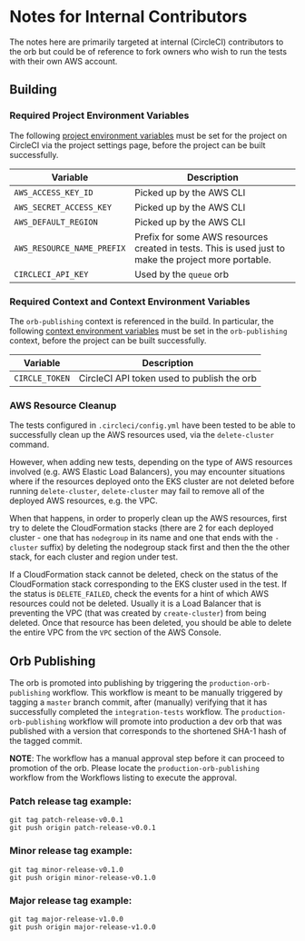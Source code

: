 # Notes for Internal Contributors

The notes here are primarily targeted at internal (CircleCI) contributors to the orb but could be of reference to fork owners who wish to run the tests with their own AWS account.

## Building

### Required Project Environment Variables

The following [project environment variables](https://circleci.com/docs/2.0/env-vars/#setting-an-environment-variable-in-a-project) must be set for the project on CircleCI via the project settings page, before the project can be built successfully.

| Variable                       | Description                      |
| -------------------------------| ---------------------------------|
| `AWS_ACCESS_KEY_ID`            | Picked up by the AWS CLI              |
| `AWS_SECRET_ACCESS_KEY`        | Picked up by the AWS CLI              |
| `AWS_DEFAULT_REGION`           | Picked up by the AWS CLI              |
| `AWS_RESOURCE_NAME_PREFIX`     | Prefix for some AWS resources created in tests. This is used just to make the project more portable.                |
| `CIRCLECI_API_KEY`             | Used by the `queue` orb          |

### Required Context and Context Environment Variables

The `orb-publishing` context is referenced in the build. In particular, the following [context environment variables](https://circleci.com/docs/2.0/env-vars/#setting-an-environment-variable-in-a-context) must be set in the `orb-publishing` context, before the project can be built successfully.

| Variable                       | Description                      |
| -------------------------------| ---------------------------------|
| `CIRCLE_TOKEN`                 | CircleCI API token used to publish the orb  |


### AWS Resource Cleanup

The tests configured in `.circleci/config.yml` have been tested to be able to successfully clean up the AWS resources used, via the `delete-cluster` command. 

However, when adding new tests, depending on the type of AWS resources involved (e.g. AWS Elastic Load Balancers), you may encounter situations where if the resources deployed onto the EKS cluster are not deleted before running `delete-cluster`, `delete-cluster` may fail to remove all of the deployed AWS resources, e.g. the VPC.

When that happens, in order to properly clean up the AWS resources, first try to delete the CloudFormation stacks (there are 2 for each deployed cluster - one that has `nodegroup` in its name and one that ends with the `-cluster` suffix) by deleting the nodegroup stack first and then the the other stack, for each cluster and region under test.

If a CloudFormation stack cannot be deleted, check on the status of the CloudFormation stack corresponding to the EKS cluster used in the test. If the status is `DELETE_FAILED`, check the events for a hint of which AWS resources could not be deleted. Usually it is a Load Balancer that is preventing the VPC (that was created by `create-cluster`) from being deleted. Once that resource has been deleted, you should be able to delete the entire VPC from the `VPC` section of the AWS Console.

## Orb Publishing
The orb is promoted into publishing by triggering the `production-orb-publishing` workflow. This workflow is meant to be manually triggered by tagging a `master` branch commit, after (manually) verifying that it has successfully completed the `integration-tests` workflow. The `production-orb-publishing` workflow will promote into production a dev orb that was published with a version that corresponds to the shortened SHA-1 hash of the tagged commit. 

**NOTE**: The workflow has a manual approval step before it can proceed to promotion of the orb. Please locate the `production-orb-publishing` workflow from the Workflows listing to execute the approval.

### Patch release tag example:

```
git tag patch-release-v0.0.1
git push origin patch-release-v0.0.1
```

### Minor release tag example:

```
git tag minor-release-v0.1.0
git push origin minor-release-v0.1.0
```

### Major release tag example:

```
git tag major-release-v1.0.0
git push origin major-release-v1.0.0
```
